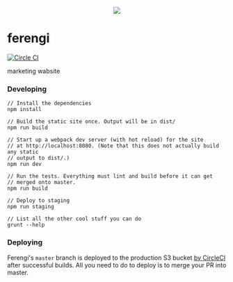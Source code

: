 <p align="center">
  <img src="http://i.imgur.com/2y8QKAE.jpg">
</p>

# ferengi

[![Circle CI](https://circleci.com/gh/opsee/ferengi.svg?style=shield&circle-token=e6bf9dbd148aecb25807ad154244710458a14999)](https://circleci.com/gh/opsee/ferengi)

marketing wabsite

### Developing

```
// Install the dependencies
npm install

// Build the static site once. Output will be in dist/
npm run build

// Start up a webpack dev server (with hot reload) for the site
// at http://localhost:8080. (Note that this does not actually build any static
// output to dist/.)
npm run dev

// Run the tests. Everything must lint and build before it can get
// merged onto master.
npm run build

// Deploy to staging
npm run staging

// List all the other cool stuff you can do
grunt --help
```

### Deploying
Ferengi's `master` branch is deployed to the production S3 bucket [by CircleCI](https://github.com/opsee/ferengi/blob/master/circle.yml#L4) after successful builds. All you need to do to deploy is to merge your PR into master. 
